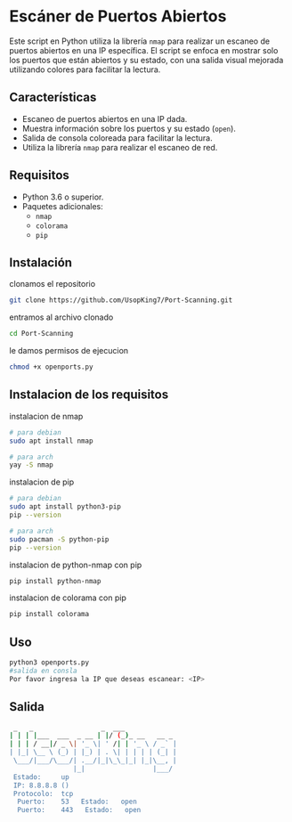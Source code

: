 # Escáner de Puertos Abiertos

Este script en Python utiliza la librería `nmap` para realizar un escaneo de puertos abiertos en una IP específica. El script se enfoca en mostrar solo los puertos que están abiertos y su estado, con una salida visual mejorada utilizando colores para facilitar la lectura.

## Características

- Escaneo de puertos abiertos en una IP dada.
- Muestra información sobre los puertos y su estado (`open`).
- Salida de consola coloreada para facilitar la lectura.
- Utiliza la librería `nmap` para realizar el escaneo de red.

## Requisitos

- Python 3.6 o superior.
- Paquetes adicionales:
  - `nmap`
  - `colorama`
  - `pip`

## Instalación
clonamos el repositorio

```bash
git clone https://github.com/UsopKing7/Port-Scanning.git
```

entramos al archivo clonado

```bash
cd Port-Scanning
```

le damos permisos de ejecucion

```bash
chmod +x openports.py
```

## Instalacion de los requisitos
instalacion de nmap
```bash
# para debian
sudo apt install nmap
```
```bash
# para arch
yay -S nmap
```

instalacion de pip
```bash
# para debian
sudo apt install python3-pip
pip --version
```
```bash
# para arch
sudo pacman -S python-pip
pip --version
```
instalacion de python-nmap con pip
```bash
pip install python-nmap
```
instalacion de colorama con pip
```bash
pip install colorama
```
## Uso
```bash
python3 openports.py
#salida en consla
Por favor ingresa la IP que deseas escanear: <IP>
```

## Salida
```bash
 _   _                 _  ___             
| | | |___  ___  _ __ | |/ (_)_ __   __ _ 
| | | / __|/ _ \| '_ \| ' /| | '_ \ / _` |
| |_| \__ \ (_) | |_) | . \| | | | | (_| |
 \___/|___/\___/| .__/|_|\_\_|_| |_|\__, |
                |_|                 |___/ 
 Estado:     up
 IP: 8.8.8.8 ()
 Protocolo:  tcp
  Puerto:    53   Estado:   open
  Puerto:    443   Estado:   open
```
